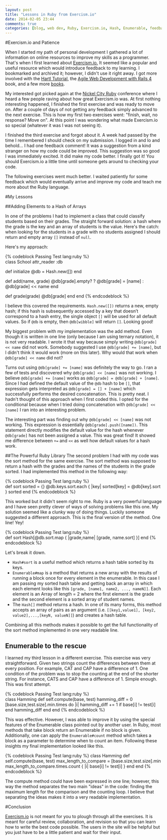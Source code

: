 ```yaml
---
layout: post
title: "Lessons in Ruby from Exercism.io"
date: 2014-02-05 23:44
comments: true
categories: [blog, web dev, Ruby, Exercism.io, Hash, Enumerable, feedback, collaboration] 
---
```

#Exercism.io and Patience

When I started my path of personal development I gathered a lot of information on online resources to improve my skills as a programmer. That's when I first learned about [Exercism.io.](http://exercism.io/) It seemed like a popular and useful resource which would introduce feedback to my learning. I bookmarked and archived it; however, I didn't use it right away. I got more involved with the [Hartl Tutorial](http://ruby.railstutorial.org/), the [Agile Web Development with Rails 4](http://pragprog.com/book/rails4/agile-web-development-with-rails-4) book, and a few more [books](http://www.amazon.com/Design-Patterns-Ruby-Russ-Olsen/dp/0321490452). 

My interested got picked again at the [Nickel City Ruby](http://nickelcityruby.com/) conference where I heard a few people raving about how great Exercism.io was. At first nothing interesting happened, I finished the first exercise and was ready to move on. After a couple of days of not getting any feedback simply advanced to the next exercise. This is how my first two exercises went: "finish, wait, no response? Move on". At this point I was wondering what made Exercism.io so special (whatever it was I was not seeing it). 

I finished the third exercise and forgot about it. A week had passed by the time I remembered I should check on my submission. I logged in and lo and behold... I had one feedback comment! It was a suggestion from a kind stranger on how my code could be improved. This suggestion was so good I was immediately excited. It did make my code better. I finally got it! You should Exercism.io a little time until someone gets around to checking your code. 

The following exercises went much better. I waited patiently for some feedback which would eventually arrive and improve my code and teach me more about the Ruby language. 

#My Lessons

##Adding Elements to a Hash of Arrays

In one of the problems I had to implement a class that could classify students based on their grades. The straight forward solution: a hash where the grade is the key and an array of students is the value. Here's the catch: when looking for the students in a grade with no students assigned I should return and empty array ```[]``` instead of ```null```.

Here's my approach:

{% codeblock Passing Test lang:ruby %}  
class School
  attr_reader :db

  def initialize
    @db = Hash.new([])
  end

  def add(name, grade)
    @db[grade].empty? ? @db[grade] = [name] : @db[grade] << name
  end

  def grade(grade)
    @db[grade]
  end
end
{% endcodeblock %}

I believe this covered the requirements. ```Hash.new([])``` returns a new, empty hash; if this hash is subsequently accessed by a key that doesn’t correspond to a hash entry, the single object ```[]``` will be used for all default values. So if ```@db``` is empty, then ```@db[wibble]``` will return ```[]```. Looking good!

My biggest problem with my implementation was the add method. Even though it is written in one line (only because I am using ternary notation), it is not very readable. I wrote it that way because simply writing ```@db[grade] << name``` did not work. Somebody suggested I use ```@db[grade] += [name]```, but I didn't think it would work (more on this later). Why would that work when ```@db[grade] << name``` did not?

Turns out using ```@db[grade] += [name]``` was definitely the way to go. I ran a few of tests and discovered why ```@db[grade] << [name]``` was not working. I believe ```@db[grade] += [name]``` works as ```@db[grade] = @db[grade] + [name]```. Since I had defined the default value of the ```@db``` hash to be ```[]```, that expression gets interpreted as ```@db[grade] = [] + [name]``` which successfully performs the desired concatenation. This is pretty neat. I hadn't thought of this approach when I first coded this. I opted for the conditional because when I tried doing concatenation with ```@db[grade] << [name]``` I ran into an interesting problem.

The interesting part was finding out why ```@db[grade] << [name]``` was not working. This expression is essentially ```@db[grade].push([name])```. This statement directly modifies the default value for the hash whenever ```@db[grade]``` has not been assigned a value. This was great find! It showed me difference between ```+=``` and ```<<``` as well how default values for a hash work.
 
##The Powerful Ruby Library
The second problem I had with my code was the sort method for the same exercise. The sort method was supposed to return a hash with the grades and the names of the students in the grade sorted. I had implemented this method in the following way:

{% codeblock Passing Test lang:ruby %}  
def sort
  sorted = {}
  @db.keys.sort.each { |key| sorted[key] = @db[key].sort }
  sorted
end
{% endcodeblock %}

This worked but it didn't seem right to me. Ruby is a very powerful language and I have seen pretty clever of ways of solving problems like this one. My solution seemed like a clunky way of doing things. Luckily someone suggested a different approach. This is the final version of the method. One line! Yey!

{% codeblock Passing Test lang:ruby %}  
def sort
   Hash[@db.sort.map { |grade,name| [grade, name.sort] }]
end
{% endcodeblock %}

Let's break it down.

* ```Hash#sort``` is a useful method which returns a hash table sorted by its keys. 
* ```Enumerable#map``` is a method that returns a new array with the results of running a block once for every element in the enumerable. In this case I am passing my sorted hash table and getting back an array in which each element looks like this ```[grade, [name1, name2, ..., nameN]]```. Each element is an Array of length = 2 where the first element is the grade and the second element is a sorted array of student names.
* The ```Hash[]``` method returns a hash. In one of its many forms, this method accepts an array of pairs as an argument (i.e. ```[[key1,value1], [key2, value2],...,[keyN, valueN]]```) and creates a hash table. 

Combining all this methods makes it possible to get the full functionality of the sort method implemented in one very readable line.

## Enumerable to the rescue
I learned my third lesson in a different exercise. This exercise was very straightforward. Given two strings count the differences between them at every position. For example, CAT and CAP have a difference of 1. One condition of the problem was to stop the counting at the end of the shorter string. For instance, CATS and CAP have a difference of 1.  Simple enough. This was first attempt.

{% codeblock Passing Test lang:ruby %}  
class Hamming
  def self.compute(base, test)
    hamming_diff = 0
    [base.size,test.size].min.times do  |i| 
      hamming_diff += 1 if base[i] != test[i]
    end
    hamming_diff
  end
end
{% endcodeblock %}

This was effective. However, I was able to improve it by using the special features of the Enumerable class pointed out by another user. In Ruby, most methods that take block return an Enumerable if no block is given. Additionally, one can apply the ```Enumerable#count``` method which takes a block as a parameter to determine when to count an item.  Following these insights my final implementation looked like this.

{% codeblock Passing Test lang:ruby %} 
class Hamming
  def self.compute(base, test)
    max_length_to_compare = [base.size,test.size].min
    max_length_to_compare.times.count { |i| base[i] != test[i] } 
  end
end
{% endcodeblock %}

The compute method could have been expressed in one line; however, this way the method separates the two main "ideas" in the code: finding the maximum length for the comparison and the counting loop. I believe that separating the ideas makes it into a very readable implementation.


#Conclusion

[Exercism.io](http://exercism.io/) is not meant for you to plough through all the exercises. It is meant for careful review, collaboration, and revision so that you can learn how to write the best code possible. The users in the site will be helpful but you just have to be a little patient and wait for their input.



